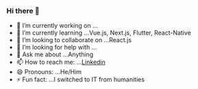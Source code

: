 ### Hi there 👋

<!--
**khalil06/khalil06** is a ✨ _special_ ✨ repository because its `README.md` (this file) appears on your GitHub profile.

Here are some ideas to get you started:-->

- 🔭 I’m currently working on ...
- 🌱 I’m currently learning ...Vue.js, Next.js, Flutter, React-Native
- 👯 I’m looking to collaborate on ...React.js
- 🤔 I’m looking for help with ...
- 💬 Ask me about ...Anything
- 📫 How to reach me: ...[Linkedin](https://www.linkedin.com/in/khalil-ch/)
- 😄 Pronouns: ...He/Him
- ⚡ Fun fact: ...I switched to IT from humanities


